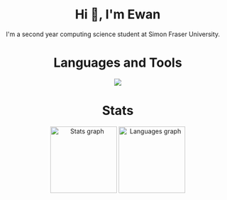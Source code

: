 <h1 align="center">Hi 👋, I'm Ewan</h1>

I'm a second year computing science student at Simon Fraser University.

<h1 align="center">Languages and Tools</h1>

<p align="center">
  <a href="https://skillicons.dev">
    <img src="https://skillicons.dev/icons?i=c,cpp,py,html,js,nodejs,express,heroku,linux,bash,git" />
  </a>
</p>

###

<h1 align="center">Stats</h1>

<div align="center">
  <img height="150" alt="Stats graph" src="https://github-readme-stats.vercel.app/api?hide_title=false&hide_rank=false&show_icons=true&include_all_commits=true&count_private=true&disable_animations=false&theme=dracula&locale=en&hide_border=false&username=ewanbrinkman"/>
  <img height="150" alt="Languages graph" src="https://github-readme-stats.vercel.app/api/top-langs?locale=en&hide_title=false&layout=compact&card_width=320&langs_count=5&theme=dracula&hide_border=false&username=ewanbrinkman"/>
</div>

###
